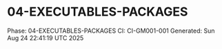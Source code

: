 # 04-EXECUTABLES-PACKAGES
Phase: 04-EXECUTABLES-PACKAGES
CI: CI-GM001-001
Generated: Sun Aug 24 22:41:19 UTC 2025
